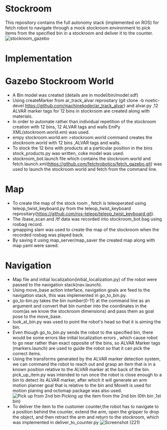 # Stockroom
This repository contains the full autonomy stack (implemented on ROS) for fetch robot to navigate through a mock stockroom environment to pick  items from the specified bin in a stockroom and deliver it to the counter.
![stockroom_gazebo](https://user-images.githubusercontent.com/68220390/175476967-30af0247-79c6-4092-aa7a-e7350fe6eb18.png)
# Implementation
# Gazebo Stockroom World
* A Bin model was created (details are in model/bin/model.sdf) 
* Using createMarker from ar_track_alvar reprositary (git clone -b noetic-devel https://github.com/machinekoder/ar_track_alvar) and alvar.py ,12  ALVAR marker tags for 12 bins in stockroom are created along with materials.
* In order to automate rather than individual repetition of the stockroom creation with 12 bins, 12 ALVAR tags and walls EmPy XML(stockroom.world.em) was used.
* empy stockroom.world.em >stockroom.world command creates the stockroom.world with 12 bins ,ALVAR tags and walls.
* To stock the 12 bins with products at a particular position in the bins stock_products.py was written, coke model was used.
* stockroom_bot.launch file which contains the stockroom.world and fetch.launch.xml(https://github.com/fetchrobotics/fetch_gazebo.git) was used to launch the stockroom world and fetch from the command line.
# Map 
* To create the map of the stock room , fetch is teleoperated using teleop_twist_keyboard.py from the teleop_twist_keyboard reprositary(https://github.com/ros-teleop/teleop_twist_keyboard.git).
* The /base_scan and /tf data was recorded into stockroom_bot.bag using rosbag record.
* gmapping slam was used to create the map of the stockroom when the recorded rosbag was played back.
* By saving it using map_server/map_saver the created map along with map.yaml were saved.
# Navigation
* Map file and initial localization(initial_localization.py) of the robot were passed to the navigation stack(nav.launch).
* Using move_base action interface, navigation goals are feed to the navigation stack, this was implemented in go_to_bin.py.
* go_to-bin.py takes the bin number(0-11) at the command line as an argument and convert that bin number into the coordinates in the room(as we know the stockroom dimensions) and pass them as goal pose to the move_base. 
* look_at_bin.py was used to point the robot's head so that it is aiming the bin.
* Even though go_to_bin.py sends the robot to the specified bin, there would be some errors like initial localization errors , which cause robot to go near rather than exact opposite of the bins, so ALVAR Marker tags (markers.launch) are used to guide the robot so that it can pick the correct items.
* Using the transforms generated by the ALVAR marker detection system, we can command the robot to reach out and grasp an item that is in a known position relative to
the ALVAR marker at the back of the bin. pick_up_item.py was intended to run once the robot is close enough to a bin to detect its ALVAR marker, after which it will generate an arm motion planner goal that is relative to the bin and MoveIt is used for motion planing and octomap package was also used.
![Pick up from 2nd bin](https://user-images.githubusercontent.com/68220390/175505162-0eadb7ca-5df1-429e-b104-5e3e075ed440.jpg)
                       Picking up the item from the 2nd bin (0th bin ,1st bin)
* To deliver the item to the customer counter,the robot has to navigate to a position behind the counter, extend the arm, open the gripper to drop the object, and then retract the arm and return to the stockroom, which was implemented in deliver_to_counter.py
![Screenshot (221)](https://user-images.githubusercontent.com/68220390/175506960-3b4cda4a-7320-47f7-b91e-a292a5c5969d.png)










